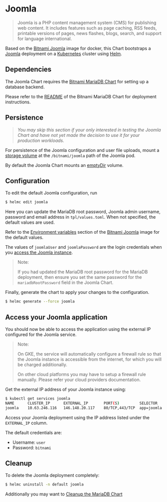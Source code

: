 # Joomla

> Joomla is a PHP content management system (CMS) for publishing web content. It includes features such as page caching, RSS feeds, printable versions of pages, news flashes, blogs, search, and support for language international.

Based on the [Bitnami Joomla](https://github.com/bitnami/bitnami-docker-joomla) image for docker, this Chart bootstraps a [Joomla](https://joomla.org/) deployment on a [Kubernetes](https://kubernetes.io) cluster using [Helm](https://helm.sh).

## Dependencies

The Joomla Chart requires the [Bitnami MariaDB Chart](https://github.com/bitnami/charts/tree/master/mariadb) for setting up a database backend.

Please refer to the [README](https://github.com/bitnami/charts/tree/master/mariadb) of the Bitnami MariaDB Chart for deployment instructions.

## Persistence

> *You may skip this section if your only interested in testing the Joomla Chart and have not yet made the decision to use it for your production workloads.*

For persistence of the Joomla configuration and user file uploads, mount a [storage volume](http://kubernetes.io/v1.0/docs/user-guide/volumes.html) at the `/bitnami/joomla` path of the Joomla pod.

By default the Joomla Chart mounts an [emptyDir](http://kubernetes.io/docs/user-guide/volumes/#emptydir) volume.

## Configuration

To edit the default Joomla configuration, run

```bash
$ helmc edit joomla
```

Here you can update the MariaDB root password, Joomla admin username, password and email address in `tpl/values.toml`. When not specified, the default values are used.

Refer to the [Environment variables](https://github.com/bitnami/bitnami-docker-joomla/#environment-variables) section of the [Bitnami Joomla](https://github.com/bitnami/bitnami-docker-joomla) image for the default values.

The values of `joomlaUser` and `joomlaPassword` are the login credentials when you [access the Joomla instance](#access-your-joomla-application).

> Note:
>
> If you had updated the MariaDB root password for the MariaDB deployment, then ensure you set the same password for the `mariadbRootPassword` field in the Joomla Chart.

Finally, generate the chart to apply your changes to the configuration.

```bash
$ helmc generate --force joomla
```

## Access your Joomla application

You should now be able to access the application using the external IP configured for the Joomla service.

> Note:
>
> On GKE, the service will automatically configure a firewall rule so that the Joomla instance is accessible from the internet, for which you will be charged additionally.
>
> On other cloud platforms you may have to setup a firewall rule manually. Please refer your cloud providers documentation.

Get the external IP address of your Joomla instance using:

```bash
$ kubectl get services joomla
NAME      CLUSTER_IP      EXTERNAL_IP       PORT(S)         SELECTOR      AGE
joomla    10.63.246.116   146.148.20.117    80/TCP,443/TCP  app=joomla    15m
```

Access your Joomla deployment using the IP address listed under the `EXTERNAL_IP` column.

The default credentials are:

 - Username: `user`
 - Password: `bitnami`

## Cleanup

To delete the Joomla deployment completely:

```bash
$ helmc uninstall -n default joomla
```

Additionally you may want to [Cleanup the MariaDB Chart](https://github.com/bitnami/charts/tree/master/mariadb#cleanup)
